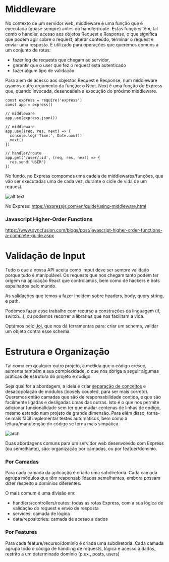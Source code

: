 # Middleware

No contexto de um servidor web, middleware é uma função que é executada (quase sempre) antes do handler/route. Estas funções têm, tal como o handler, acesso aos objetos Request e Response, o que significa que podem agir sobre o request, alterar conteúdo, terminar o request e enviar uma resposta.
É utilizado para operações que queremos comuns a um conjunto de rotas:

- fazer log de requests que chegam ao servidor,
- garantir que o user que fez o request está autenticado
- fazer algum tipo de validação

Para além de acesso aos objectos Request e Response, num middleware usamos outro argumento da função: o Next.
Next é uma função do Express que, quando invocada, desencadeia a execução do próximo middleware.

```
const express = require('express')
const app = express()

// middleware
app.use(express.json())

// middleware
app.use((req, res, next) => {
  console.log('Time:', Date.now())
  next()
})

// handler/route
app.get('/user/:id', (req, res, next) => {
  res.send('USER')
})
```

No fundo, no Express compomos uma cadeia de middlewares/funções, que vão ser executadas uma de cada vez, durante o cicle de vida de um request.

![alt text](chain.jpeg)

No Express: https://expressjs.com/en/guide/using-middleware.html

### Javascript Higher-Order Functions

https://www.syncfusion.com/blogs/post/javascript-higher-order-functions-a-complete-guide.aspx

# Validação de Input

Tudo o que a nossa API aceita como imput deve ser sempre validado porque tudo é manipulável. Os requests que nos chegam tanto podem ter origem na aplicação React que controlamos, bem como de hackers e bots espalhados pelo mundo.

As validações que temos a fazer incidem sobre headers, body, query string, e path.

Podemos fazer esse trabalho com recurso a construções da linguagem (if, switch...), ou podemos recorrer a libraries que nos facilitam a vida.

Optámos pelo [Joi](https://joi.dev/), que nos dá ferramentas para: criar um schema, validar um objeto contra esse schema.

# Estrutura e Organização

Tal como em qualquer outro projeto, à medida que o código cresce, aumenta também a sua complexidade, o que nos obriga a seguir algumas práticas de estrutura do projeto e código.

Seja qual for a abordagem, a ideia é criar [separação de conceitos](https://en.wikipedia.org/wiki/Separation_of_concerns) e desacopolação de módulos (loosely coupled, para ser mais correto). Queremos então camadas que são de responsabilidade contida, e que são facilmente ligadas e desligadas umas das outras. Isto é o que nos permite adicionar funcionalidade sem ter que mudar centenas de linhas de código, mesmo estando num projeto de grande dimensão. Para elém disso, torna-se mais fácil implementar testes automáticos, bem como a leitura/manutenção do código se torna mais simpática.

![arch](architecture.jpeg)

Duas abordagens comuns para um servidor web desenvolvido com Express (ou semelhante), são: organização por camadas, ou por featuer/domínio.

### Por Camadas

Para cada camada da aplicação é criada uma subdiretoria.
Cada camada agrupa módulos que têm responsabilidades semelhantes, embora possam dizer respeito a domínios diferentes.

O mais comum é uma divisão em:

- handlers/controllers/routes: todas as rotas Express, com a sua lógica de validação do request e envio de resposta
- services: camada de lógica
- data/repositories: camada de acesso a dados

### Por Features

Para cada feature/recurso/domínio é criada uma subdiretoria.
Cada camada agrupa todo o código de handling de requests, lógica e acesso a dados, restrito a um determinado domínio (p.ex., posts, users)
